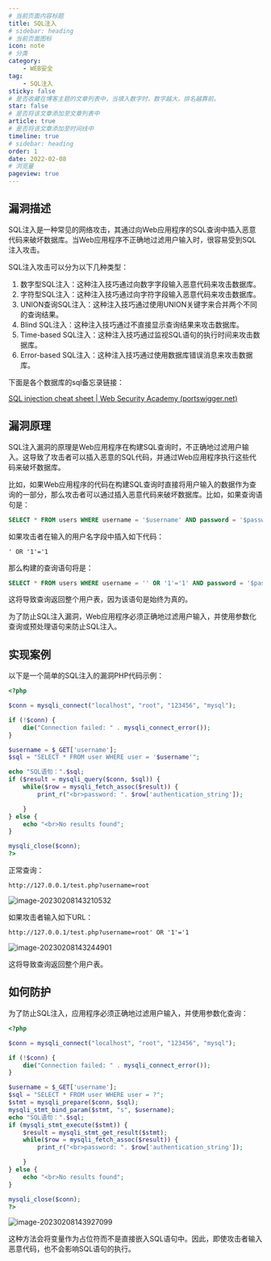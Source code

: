 ```yaml
---
# 当前页面内容标题
title: SQL注入
# sidebar: heading
# 当前页面图标
icon: note
# 分类
category:
    - WEB安全
tag:
    - SQL注入
sticky: false
# 是否收藏在博客主题的文章列表中，当填入数字时，数字越大，排名越靠前。
star: false
# 是否将该文章添加至文章列表中
article: true
# 是否将该文章添加至时间线中
timeline: true
# sidebar: heading
order: 1
date: 2022-02-08
# 浏览量
pageview: true
---
```


## 漏洞描述

SQL注入是一种常见的网络攻击，其通过向Web应用程序的SQL查询中插入恶意代码来破坏数据库。当Web应用程序不正确地过滤用户输入时，很容易受到SQL注入攻击。

SQL注入攻击可以分为以下几种类型：

1. 数字型SQL注入：这种注入技巧通过向数字字段输入恶意代码来攻击数据库。
2. 字符型SQL注入：这种注入技巧通过向字符字段输入恶意代码来攻击数据库。
3. UNION查询SQL注入：这种注入技巧通过使用UNION关键字来合并两个不同的查询结果。
4. Blind SQL注入：这种注入技巧通过不直接显示查询结果来攻击数据库。
5. Time-based SQL注入：这种注入技巧通过监视SQL语句的执行时间来攻击数据库。
6. Error-based SQL注入：这种注入技巧通过使用数据库错误消息来攻击数据库。

下面是各个数据库的sql备忘录链接：

[SQL injection cheat sheet | Web Security Academy (portswigger.net)](https://portswigger.net/web-security/sql-injection/cheat-sheet)

## 漏洞原理

SQL注入漏洞的原理是Web应用程序在构建SQL查询时，不正确地过滤用户输入。这导致了攻击者可以插入恶意的SQL代码，并通过Web应用程序执行这些代码来破坏数据库。

比如，如果Web应用程序的代码在构建SQL查询时直接将用户输入的数据作为查询的一部分，那么攻击者可以通过插入恶意代码来破坏数据库。比如，如果查询语句是：

```sql
SELECT * FROM users WHERE username = '$username' AND password = '$password';
```

如果攻击者在输入的用户名字段中插入如下代码：

```
' OR '1'='1
```

那么构建的查询语句将是：

```sql
SELECT * FROM users WHERE username = '' OR '1'='1' AND password = '$password';
```

这将导致查询返回整个用户表，因为该语句是始终为真的。

为了防止SQL注入漏洞，Web应用程序必须正确地过滤用户输入，并使用参数化查询或预处理语句来防止SQL注入。

## 实现案例

以下是一个简单的SQL注入的漏洞PHP代码示例：

```php
<?php

$conn = mysqli_connect("localhost", "root", "123456", "mysql");

if (!$conn) {
    die("Connection failed: " . mysqli_connect_error());
}

$username = $_GET['username'];
$sql = "SELECT * FROM user WHERE user = '$username'";

echo "SQL语句：".$sql;
if ($result = mysqli_query($conn, $sql)) {
    while($row = mysqli_fetch_assoc($result)) {
		print_r("<br>password: ". $row['authentication_string']);

    }
} else {
    echo "<br>No results found";
}

mysqli_close($conn);
?>
```

正常查询：

```
http://127.0.0.1/test.php?username=root
```

![image-20230208143210532](/SQL%E6%B3%A8%E5%85%A5/image-20230208143210532.png)

如果攻击者输入如下URL：

```
http://127.0.0.1/test.php?username=root' OR '1'='1
```

![image-20230208143244901](/SQL%E6%B3%A8%E5%85%A5/image-20230208143244901.png)

这将导致查询返回整个用户表。

## 如何防护

为了防止SQL注入，应用程序必须正确地过滤用户输入，并使用参数化查询：

```php
<?php

$conn = mysqli_connect("localhost", "root", "123456", "mysql");

if (!$conn) {
    die("Connection failed: " . mysqli_connect_error());
}

$username = $_GET['username'];
$sql = "SELECT * FROM user WHERE user = ?";
$stmt = mysqli_prepare($conn, $sql);
mysqli_stmt_bind_param($stmt, "s", $username);
echo "SQL语句：".$sql;
if (mysqli_stmt_execute($stmt)) {
	$result = mysqli_stmt_get_result($stmt);
    while($row = mysqli_fetch_assoc($result)) {
		print_r("<br>password: ". $row['authentication_string']);

    }
} else {
    echo "<br>No results found";
}

mysqli_close($conn);
?>
```

![image-20230208143927099](/SQL%E6%B3%A8%E5%85%A5/image-20230208143927099.png)

这种方法会将变量作为占位符而不是直接嵌入SQL语句中。因此，即使攻击者输入恶意代码，也不会影响SQL语句的执行。
